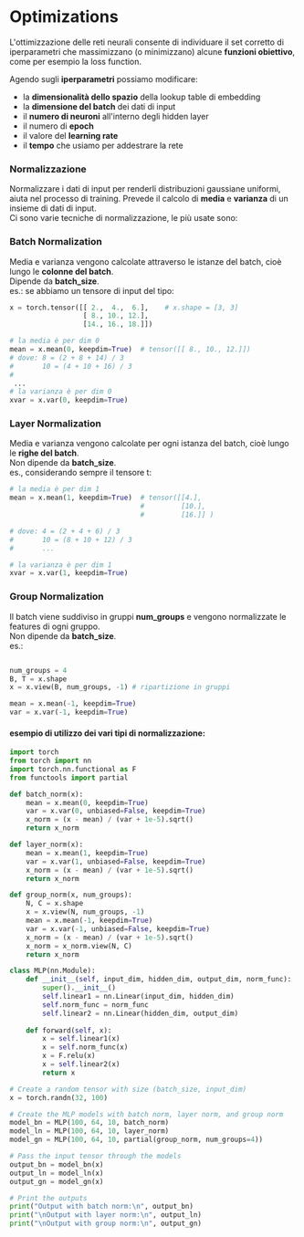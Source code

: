 # Optimizations

L'ottimizzazione delle reti neurali consente di individuare il set corretto di iperparametri
che massimizzano (o minimizzano) alcune **funzioni obiettivo**, come per esempio la loss function.  

Agendo sugli **iperparametri** possiamo modificare:

* la **dimensionalità dello spazio** della lookup table di embedding
* la **dimensione del batch** dei dati di input
* il **numero di neuroni** all'interno degli hidden layer
* il numero di **epoch**
* il valore del **learning rate**
* il **tempo** che usiamo per addestrare la rete  


### Normalizzazione
Normalizzare i dati di input per renderli distribuzioni gaussiane uniformi, aiuta nel processo di training. 
Prevede il calcolo di **media** e **varianza** di un insieme di dati di input.   
Ci sono varie tecniche di normalizzazione, le più usate sono:  

### Batch Normalization
Media e varianza vengono calcolate attraverso le istanze del batch, cioè lungo le **colonne del batch**.  
Dipende da **batch_size**.  
es.: se abbiamo un tensore di input del tipo:  

```py
x = torch.tensor([[ 2.,  4.,  6.],    # x.shape = [3, 3]
                  [ 8., 10., 12.],
                  [14., 16., 18.]])

# la media è per dim 0
mean = x.mean(0, keepdim=True)  # tensor([[ 8., 10., 12.]])
# dove: 8 = (2 + 8 + 14) / 3
#       10 = (4 + 10 + 16) / 3
#      
 ...
# la varianza è per dim 0
xvar = x.var(0, keepdim=True)

```

### Layer Normalization
Media e varianza vengono calcolate per ogni istanza del batch, cioè lungo le **righe del batch**.  
Non dipende da **batch_size**.   
es., considerando sempre il tensore t:  

```py
# la media è per dim 1
mean = x.mean(1, keepdim=True)  # tensor([[4.],
                                #         [10.],
                                #         [16.]] )

# dove: 4 = (2 + 4 + 6) / 3
#       10 = (8 + 10 + 12) / 3
#       ...

# la varianza è per dim 1
xvar = x.var(1, keepdim=True)
```

### Group Normalization
Il batch viene suddiviso in gruppi **num_groups** e vengono normalizzate le features di ogni gruppo.  
Non dipende da **batch_size**.  
es.:  
```py

num_groups = 4
B, T = x.shape
x = x.view(B, num_groups, -1) # ripartizione in gruppi

mean = x.mean(-1, keepdim=True)
var = x.var(-1, keepdim=True)
```


#### esempio di utilizzo dei vari tipi di normalizzazione:

```py
import torch
from torch import nn
import torch.nn.functional as F
from functools import partial

def batch_norm(x):
    mean = x.mean(0, keepdim=True)
    var = x.var(0, unbiased=False, keepdim=True)
    x_norm = (x - mean) / (var + 1e-5).sqrt()
    return x_norm

def layer_norm(x):
    mean = x.mean(1, keepdim=True)
    var = x.var(1, unbiased=False, keepdim=True)
    x_norm = (x - mean) / (var + 1e-5).sqrt()
    return x_norm

def group_norm(x, num_groups):
    N, C = x.shape
    x = x.view(N, num_groups, -1)
    mean = x.mean(-1, keepdim=True)
    var = x.var(-1, unbiased=False, keepdim=True)
    x_norm = (x - mean) / (var + 1e-5).sqrt()
    x_norm = x_norm.view(N, C)
    return x_norm

class MLP(nn.Module):
    def __init__(self, input_dim, hidden_dim, output_dim, norm_func):
        super().__init__()
        self.linear1 = nn.Linear(input_dim, hidden_dim)
        self.norm_func = norm_func
        self.linear2 = nn.Linear(hidden_dim, output_dim)
        
    def forward(self, x):
        x = self.linear1(x)
        x = self.norm_func(x)
        x = F.relu(x)
        x = self.linear2(x)
        return x

# Create a random tensor with size (batch_size, input_dim)
x = torch.randn(32, 100)

# Create the MLP models with batch norm, layer norm, and group norm
model_bn = MLP(100, 64, 10, batch_norm)
model_ln = MLP(100, 64, 10, layer_norm)
model_gn = MLP(100, 64, 10, partial(group_norm, num_groups=4))

# Pass the input tensor through the models
output_bn = model_bn(x)
output_ln = model_ln(x)
output_gn = model_gn(x)

# Print the outputs
print("Output with batch norm:\n", output_bn)
print("\nOutput with layer norm:\n", output_ln)
print("\nOutput with group norm:\n", output_gn) 
```